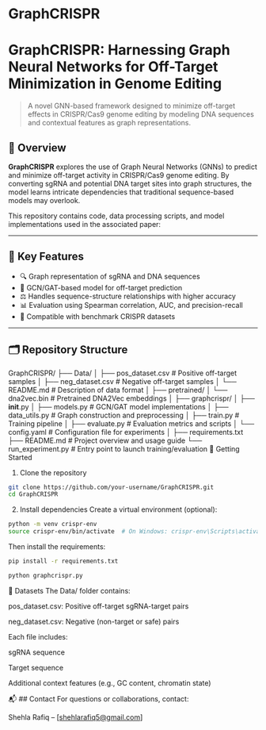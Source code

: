 # GraphCRISPR
# GraphCRISPR: Harnessing Graph Neural Networks for Off-Target Minimization in Genome Editing

> A novel GNN-based framework designed to minimize off-target effects in CRISPR/Cas9 genome editing by modeling DNA sequences and contextual features as graph representations.

## 📄 Overview

**GraphCRISPR** explores the use of Graph Neural Networks (GNNs) to predict and minimize off-target activity in CRISPR/Cas9 genome editing. By converting sgRNA and potential DNA target sites into graph structures, the model learns intricate dependencies that traditional sequence-based models may overlook.

This repository contains code, data processing scripts, and model implementations used in the associated paper:

---

## 🧬 Key Features

- 🔍 Graph representation of sgRNA and DNA sequences
- 🧠 GCN/GAT-based model for off-target prediction
- ⚖️ Handles sequence-structure relationships with higher accuracy
- 📊 Evaluation using Spearman correlation, AUC, and precision-recall
- 💾 Compatible with benchmark CRISPR datasets

---

## 🗂️ Repository Structure

GraphCRISPR/
├── Data/
│   ├── pos_dataset.csv         # Positive off-target samples
│   ├── neg_dataset.csv         # Negative off-target samples
│   └── README.md               # Description of data format
│
├── pretrained/
│   └── dna2vec.bin             # Pretrained DNA2Vec embeddings
│
├── graphcrispr/
│   ├── __init__.py
│   ├── models.py               # GCN/GAT model implementations
│   ├── data_utils.py           # Graph construction and preprocessing
│   ├── train.py                # Training pipeline
│   ├── evaluate.py             # Evaluation metrics and scripts
│   └── config.yaml             # Configuration file for experiments
│
├── requirements.txt
├── README.md                   # Project overview and usage guide
└── run_experiment.py           # Entry point to launch training/evaluation
🚀 Getting Started
1. Clone the repository
```sh
git clone https://github.com/your-username/GraphCRISPR.git
cd GraphCRISPR
```
2. Install dependencies
Create a virtual environment (optional):
```sh
python -m venv crispr-env
source crispr-env/bin/activate  # On Windows: crispr-env\Scripts\activate
```
Then install the requirements:
```sh
pip install -r requirements.txt
```
```sh
python graphcrispr.py 
```
📂 Datasets
The Data/ folder contains:

pos_dataset.csv: Positive off-target sgRNA-target pairs

neg_dataset.csv: Negative (non-target or safe) pairs

Each file includes:

sgRNA sequence

Target sequence

Additional context features (e.g., GC content, chromatin state)

📬 ## Contact
For questions or collaborations, contact:

Shehla Rafiq – [shehlarafiq5@gmail.com]


